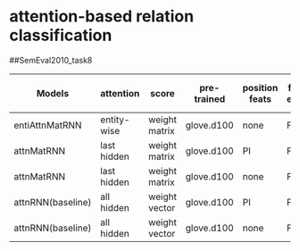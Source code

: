 # attention-based relation classification


##SemEval2010_task8

|Models|attention|score|pre-trained|position feats|freeze embed|monitor|batch size| official macro-F1| random search|
|------|---------|-----|-----------|---------------|------------|-------|----------|------------------|--------------|
|entiAttnMatRNN|entity-wise|weight matrix|glove.d100|none|FALSE|val_acc|32| |200|
|attnMatRNN|last hidden|weight matrix|glove.d100|PI|FALSE|val_acc|32| 80.93%|200|
|attnMatRNN|last hidden|weight matrix|glove.d100|none|FALSE|val_acc|32| 68.83%|200|
|attnRNN(baseline)|all hidden|weight vector|glove.d100|PI|FALSE|val_acc|32| 80.59%|200|
|attnRNN(baseline)|all hidden|weight vector|glove.d100|none|FALSE|val_acc|32|70.90% |200|

